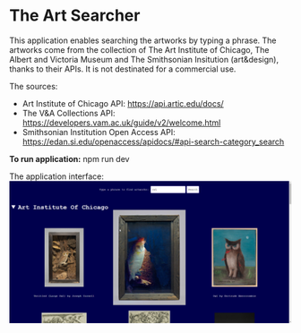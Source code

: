 # The Art Searcher

This application enables searching the artworks by typing a phrase. The artworks come from the collection of The Art Institute of Chicago, The Albert and Victoria Museum and The Smithsonian Insitution (art&design), thanks to their APIs. It is not destinated for a commercial use.

The sources:
- Art Institute of Chicago API: https://api.artic.edu/docs/
- The V&A Collections API: https://developers.vam.ac.uk/guide/v2/welcome.html
- Smithsonian Institution Open Access API: https://edan.si.edu/openaccess/apidocs/#api-search-category_search

**To run application:** npm run dev

The application interface:
 ![Application interface - search results](/public/search-result.png)